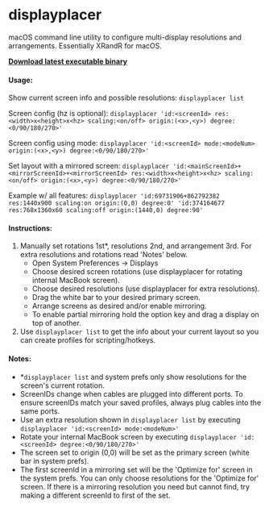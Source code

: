 # displayplacer
macOS command line utility to configure multi-display resolutions and arrangements. Essentially XRandR for macOS.

[<b>Download latest executable binary</b>](displayplacer)

#### Usage:

Show current screen info and possible resolutions: `displayplacer list`

Screen config (hz is optional): `displayplacer 'id:<screenId> res:<width>x<height>x<hz> scaling:<on/off> origin:(<x>,<y>) degree:<0/90/180/270>'`

Screen config using mode: `displayplacer 'id:<screenId> mode:<modeNum> origin:(<x>,<y>) degree:<0/90/180/270>'`

Set layout with a mirrored screen: `displayplacer 'id:<mainScreenId>+<mirrorScreenId>+<mirrorScreenId> res:<width>x<height>x<hz> scaling:<on/off> origin:(<x>,<y>) degree:<0/90/180/270>'`

Example w/ all features: `displayplacer 'id:69731906+862792382 res:1440x900 scaling:on origin:(0,0) degree:0' 'id:374164677 res:768x1360x60 scaling:off origin:(1440,0) degree:90'`

#### Instructions:
1. Manually set rotations 1st*, resolutions 2nd, and arrangement 3rd. For extra resolutions and rotations read 'Notes' below.
    - Open System Preferences -> Displays
    - Choose desired screen rotations (use displayplacer for rotating internal MacBook screen).
    - Choose desired resolutions (use displayplacer for extra resolutions).
    - Drag the white bar to your desired primary screen.
    - Arrange screens as desired and/or enable mirroring.
    - To enable partial mirroring hold the option key and drag a display on top of another.
2. Use `displayplacer list` to get the info about your current layout so you can create profiles for scripting/hotkeys.
   
#### Notes:
- *`displayplacer list` and system prefs only show resolutions for the screen's current rotation.
- ScreenIDs change when cables are plugged into different ports. To ensure screenIDs match your saved profiles, always plug cables into the same ports.
- Use an extra resolution shown in `displayplacer list` by executing `displayplacer 'id:<screenId> mode:<modeNum>'`
- Rotate your internal MacBook screen by executing `displayplacer 'id:<screenId> degree:<0/90/180/270>'`
- The screen set to origin (0,0) will be set as the primary screen (white bar in system prefs).
- The first screenId in a mirroring set will be the 'Optimize for' screen in the system prefs. You can only choose resolutions for the 'Optimize for' screen. If there is a mirroring resolution you need but cannot find, try making a different screenId to first of the set.
